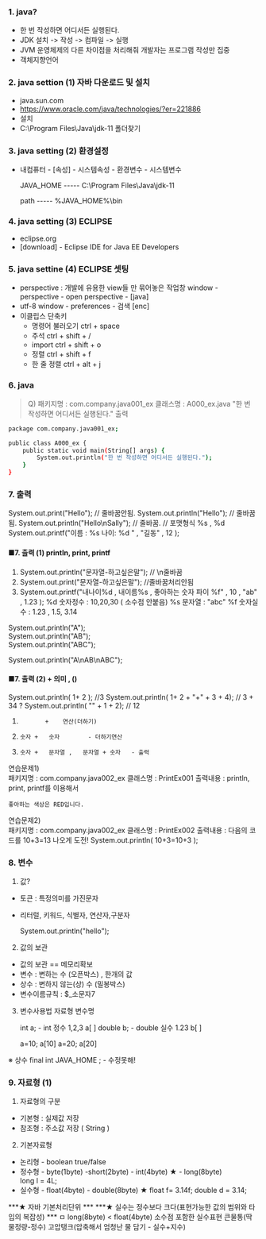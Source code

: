 ### 1. java?
- 한 번 작성하면 어디서든 실행된다.
- JDK 설치 -> 작성 -> 컴파일 -> 실행
- JVM 운영체제의 다른 차이점을 처리해줘 개발자는 프로그램 작성만 집중
- 객체지향언어

### 2. java settion (1) 자바 다운로드 및 설치
- java.sun.com
- https://www.oracle.com/java/technologies/?er=221886
- 설치
- C:\Program Files\Java\jdk-11 폴더찾기

### 3. java setting (2) 환경설정
- 내컴퓨터 - [속성] - 시스템속성 - 환경변수 - 시스템변수

    JAVA_HOME    -----      C:\Program Files\Java\jdk-11

    path     -----         %JAVA_HOME%\bin

### 4. java setting (3) ECLIPSE
- eclipse.org
- [download] - Eclipse IDE for Java EE Developers

### 5. java settine (4) ECLIPSE 셋팅
- perspective : 개발에 유용한 view들 만 묶어놓은 작업창
    window - perspective - open perspective - [java]
- utf-8
    window - preferences - 검색 [enc]
- 이클립스 단축키
    - 명령어 불러오기   ctrl + space
    - 주석            ctrl + shift + /
    - import         ctrl + shift + o
    - 정렬            ctrl + shift + f
    - 한 줄 정렬       ctrl + alt + j

### 6. java

> Q)    패키지명 : com.company.java001_ex 
>       클래스명 : A000_ex.java
>       "한 번 작성하면 어디서든 실행된다." 출력

```bash
package com.company.java001_ex;

public class A000_ex {
	public static void main(String[] args) {
		System.out.println("한 번 작성하면 어디서든 실행된다.");
	}
}
```

### 7. 출력
System.out.print("Hello");   // 줄바꿈안됨.
System.out.println("Hello");   // 줄바꿈 됨.
System.out.println("Hello\nSally");   // 줄바꿈.
// 포맷형식  %s , %d
System.out.printf("이름 : %s  나이: %d " , "길동"  , 12 );

#### ■7. 출력 (1)   println, print, printf
 1)  System.out.println("문자열-하고싶은말");  // \n줄바꿈
 2)  System.out.print("문자열-하고싶은말");   //줄바꿈처리안됨
 3)  System.out.printf("내나이%d ,  내이름%s , 좋아하는 숫자  파이 %f" , 10 , "ab" , 1.23 );
     %d 숫자정수 : 10,20,30  ( 소수점 안붙음)
     %s  문자열   :  "abc"
     %f 숫자실수 :  1.23 , 1.5, 3.14
     
   System.out.println("A");   
   System.out.println("AB");   
   System.out.println("ABC");   

   System.out.println("A\nAB\nABC");   

#### ■7. 출력 (2)   + 의미 , ()
System.out.println( 1+ 2 );    //3
System.out.println( 1+ 2 + "+" + 3 + 4);  // 3 + 34    ?
System.out.println( "" + 1 + 2);  // 12

1)            +    연산(더하기)
2)     숫자 +   숫자        - 더하기연산
3)     숫자 +   문자열 ,   문자열 + 숫자   - 출력
 

연습문제1)  
패키지명 : com.company.java002_ex
클래스명 : PrintEx001
출력내용 : 
     println, print, printf를 이용해서 
   
    좋아하는 색상은 RED입니다.


연습문제2)  
패키지명 : com.company.java002_ex
클래스명 : PrintEx002
출력내용 : 
   다음의 코드를 10+3=13  나오게 도전!
   System.out.println(  10+3=10+3  );   

### 8.  변수
1. 값?
- 토큰 : 특정의미를 가진문자
- 리터럴, 키워드, 식별자, 연산자,구분자

  System.out.println("hello");

2. 값의 보관
- 값의 보관 == 메모리확보
- 변수 : 변하는 수 (오픈박스) ,  한개의 값
- 상수 : 변하지 않는(상) 수  (밀봉박스)
- 변수이름규칙 :   $_소문자7

3. 변수사용법
   자료형  변수명   

   int       a;         -       int  정수 1,2,3             a[ ]
   double b;         - double  실수 1.23              b[ ]
   
   a=10;                                                      a[10]
   a=20;                                                      a[20]

※ 상수    final   int    JAVA_HOME ;   - 수정못해!

### 9. 자료형 (1)
1) 자료형의 구분
- 기본형 : 실제값 저장
- 참조형 : 주소값 저장 ( String ) 

2) 기본자료형 
- 논리형 - boolean  true/false
- 정수형 - byte(1byte) -short(2byte) - int(4byte) ★  - long(8byte)  
                                                       long l = 4L;
- 실수형 - float(4byte)      - double(8byte) ★
          float f= 3.14f;     double d = 3.14;

***★ 자바 기본처리단위 *** 
***★ 실수는 정수보다 크다(표현가능한 값의 범위와 타입의 복잡성) *** 
ㅁ long(8byte)           <   float(4byte) 소수점 포함한 실수표현
  큰물통(딱물정량-정수)         고압탱크(압축해서 엄청난 물 담기 - 실수+지수)
